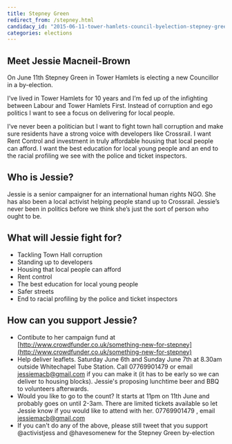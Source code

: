 ```yaml
---
title: Stepney Green
redirect_from: /stepney.html
candidacy_id: "2015-06-11-tower-hamlets-council-byelection-stepney-green"
categories: elections
---
```


## Meet Jessie Macneil-Brown

On June 11th Stepney Green in Tower Hamlets is electing a new Councillor in a by-election. 

I’ve lived in Tower Hamlets for 10 years and I’m fed up of the infighting between Labour and Tower Hamlets First. Instead of corruption and ego politics I want  to see a focus on delivering for local people.

I’ve never been a politician but I want to fight town hall corruption and make sure residents have a strong voice with developers like Crossrail. I want Rent Control and investment in truly affordable housing that local people can afford. I want the best education for local young people and an end to the racial profiling we see with the police and ticket inspectors.

## Who is Jessie?

Jessie is a senior campaigner for an international human rights NGO. She has also been a local activist helping people stand up to Crossrail. Jessie’s never been in politics before we think she’s just the sort of person who ought to be.

## What will Jessie fight for?

*   Tackling Town Hall corruption
*   Standing up to developers
*   Housing that local people can afford
*   Rent control
*   The best education for local young people
*   Safer streets
*   End to racial profiling by the police and ticket inspectors

## How can you support Jessie?

*   Contibute to her campaign fund at [http://www.crowdfunder.co.uk/something-new-for-stepney](http://www.crowdfunder.co.uk/something-new-for-stepney)
*   Help deliver leaflets. Saturday June 6th and Sunday June 7th at 8.30am outside Whitechapel Tube Station. Call 07769901479 or email [jessiemacb@gmail.com](mailto:jessiemacb@gmail.com) if you can make it (it has to be early so we can deliver to housing blocks). Jessie's proposing lunchtime beer and BBQ to volunteers afterwards.
*   Would you like to go to the count? It starts at 11pm on 11th June and probably goes on until 2-3am. There are limited tickets available so let Jessie know if you would like to attend with her. 07769901479 , email [jessiemacb@gmail.com](mailto:jessiemacb@gmail.com)
*   If you can't do any of the above, please still tweet that you support @activistjess and @havesomenew for the Stepney Green by-election